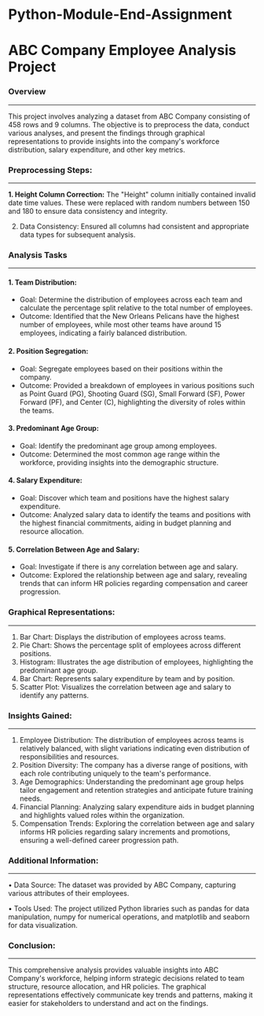 # Python-Module-End-Assignment
# ABC Company Employee Analysis Project

### Overview
____
This project involves analyzing a dataset from ABC Company consisting of 458 rows and 9 columns. The objective is to preprocess the data, conduct various analyses, and present the findings through graphical representations to provide insights into the company's workforce distribution, salary expenditure, and other key metrics.

### Preprocessing Steps:
___
**1.	Height Column Correction:** The "Height" column initially contained invalid date time values. These were replaced with random numbers between 150 and 180 to ensure data consistency and integrity.

2.	Data Consistency: Ensured all columns had consistent and appropriate data types for subsequent analysis.

### Analysis Tasks
___
#### 1.	Team Distribution:
*	Goal: Determine the distribution of employees across each team and calculate the percentage split relative to the total number of employees.
*	Outcome: Identified that the New Orleans Pelicans have the highest number of employees, while most other teams have around 15 employees, indicating a fairly balanced distribution.

#### 2.	Position Segregation:
*	Goal: Segregate employees based on their positions within the company.
*	Outcome: Provided a breakdown of employees in various positions such as Point Guard (PG), Shooting Guard (SG), Small Forward (SF), Power Forward (PF), and Center (C), highlighting the diversity of roles within the teams.

#### 3.	Predominant Age Group:
*	Goal: Identify the predominant age group among employees.
*	Outcome: Determined the most common age range within the workforce, providing insights into the demographic structure.

#### 4.	Salary Expenditure:
*	Goal: Discover which team and positions have the highest salary expenditure.
*	Outcome: Analyzed salary data to identify the teams and positions with the highest financial commitments, aiding in budget planning and resource allocation.

#### 5.	Correlation Between Age and Salary:
*	Goal: Investigate if there is any correlation between age and salary.
*	Outcome: Explored the relationship between age and salary, revealing trends that can inform HR policies regarding compensation and career progression.

### Graphical Representations:
___
1.	Bar Chart: Displays the distribution of employees across teams.
2.	Pie Chart: Shows the percentage split of employees across different positions.
3.	Histogram: Illustrates the age distribution of employees, highlighting the predominant age group.
4.	Bar Chart: Represents salary expenditure by team and by position.
5.	Scatter Plot: Visualizes the correlation between age and salary to identify any patterns.

### Insights Gained:
____
1.	Employee Distribution: The distribution of employees across teams is relatively balanced, with slight variations indicating even distribution of responsibilities and resources.
2.	Position Diversity: The company has a diverse range of positions, with each role contributing uniquely to the team's performance.
3.	Age Demographics: Understanding the predominant age group helps tailor engagement and retention strategies and anticipate future training needs.
4.	Financial Planning: Analyzing salary expenditure aids in budget planning and highlights valued roles within the organization.
5.	Compensation Trends: Exploring the correlation between age and salary informs HR policies regarding salary increments and promotions, ensuring a well-defined career progression path.

### Additional Information:
___
•	Data Source: The dataset was provided by ABC Company, capturing various attributes of their employees.

•	Tools Used: The project utilized Python libraries such as pandas for data manipulation, numpy for numerical operations, and matplotlib and seaborn for data visualization. 

### Conclusion:
___
This comprehensive analysis provides valuable insights into ABC Company's workforce, helping inform strategic decisions related to team structure, resource allocation, and HR policies. The graphical representations effectively communicate key trends and patterns, making it easier for stakeholders to understand and act on the findings.
